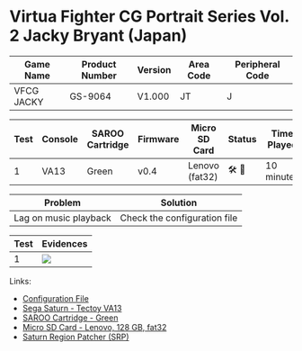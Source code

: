 # Virtua Fighter CG Portrait Series Vol. 2 Jacky Bryant (Japan)

| Game Name  | Product Number | Version | Area Code | Peripheral Code |
| ---------- | -------------- | ------- | --------- | --------------- |
| VFCG JACKY | GS-9064        | V1.000  | JT        | J               |

| Test | Console | SAROO Cartridge | Firmware | Micro SD Card  | Status                               | Time Played |
| ---- | ------- | --------------- | -------- | -------------- | ------------------------------------ | ----------- |
| 1    | VA13    | Green           | v0.4     | Lenovo (fat32) | :hammer_and_wrench: :checkered_flag: | 10 minutes  |

| Problem               | Solution                     |
| --------------------- | ---------------------------- |
| Lag on music playback | Check the configuration file |

| Test | Evidences                                                                                        |
| ---- | ------------------------------------------------------------------------------------------------ |
| 1    | [![](https://img.youtube.com/vi/fMtL1HAUmT4/0.jpg)](https://www.youtube.com/watch?v=fMtL1HAUmT4) |

Links:

- [Configuration File](https://github.com/williamdsw/saroo-configuration-list/blob/master/Regions/Retails/Japan/GS-9064/README.md)
- [Sega Saturn - Tectoy VA13](../../../../Info/Consoles/VA13/README.md)
- [SAROO Cartridge - Green](../../../../Info/Cartridges/RetroGameParadiseStore/1.32F/README.md)
- [Micro SD Card - Lenovo, 128 GB, fat32](../../../Info/SdCards/Lenovo/128GB/fat32/README.md)
- [Saturn Region Patcher (SRP)](https://segaxtreme.net/resources/saturn-region-patcher.81/download)
